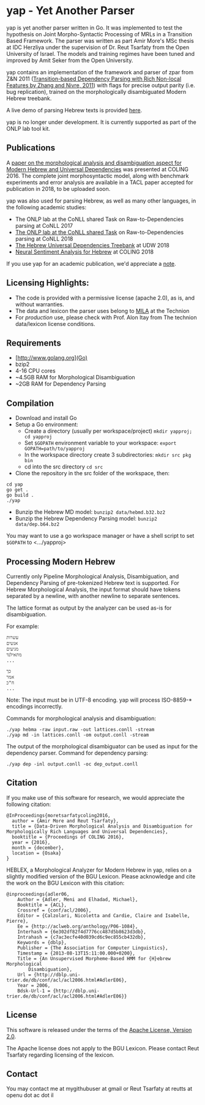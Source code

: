 yap - Yet Another Parser
===========

yap is yet another parser written in Go. It was implemented to test the hypothesis on Joint Morpho-Syntactic Processing of MRLs in a Transition Based Framework. The parser was written as part Amir More's MSc thesis at IDC Herzliya under the supervision of Dr. Reut Tsarfaty from the Open University of Israel. The models and training regimes have been tuned and improved by Amit Seker from the Open University.

yap contains an implementation of the framework and parser of zpar from Z&N 2011 ([Transition-based Dependency Parsing with Rich Non-local Features by Zhang and Nivre, 2011](http://www.aclweb.org/anthology/P11-2033.pdf)) with flags for precise output parity (i.e. bug replication), trained on the morphologically disambiguated
Modern Hebrew treebank.

A live demo of parsing Hebrew texts is provided [here](http://onlp.openu.org.il/). 

yap is no longer under development. It is currently supported as part of the ONLP lab tool kit.

Publications
------------

A [paper on the morphological analysis and disambiguation aspect for Modern Hebrew
and Universal Dependencies](http://www.aclweb.org/anthology/C/C16/C16-1033.pdf) was presented at COLING 2016.
The complete joint morphosyntactic model, along with  benchmark experiments and error analysis are available in a TACL paper accepted for publication in 2018, to be uploaded soon. 

yap was also used for parsing Hebrew, as well as many other languages, in the following academic studies:
- The ONLP lab at the CoNLL shared Task on Raw-to-Dependencies parsing at CoNLL 2017
- [The ONLP lab at the CoNLL shared Task](http://aclweb.org/anthology/K18-2021) on Raw-to-Dependencies parsing at CoNLL 2018
- [The Hebrew Universal Dependencies Treebank](http://aclweb.org/anthology/W18-6016) at UDW 2018
- [Neural Sentiment Analysis for Hebrew](https://aclanthology.info/papers/C18-1190/c18-1190) at COLING 2018

If you use yap for an academic publication, we'd appreciate a [note](reutts@openu.ac.il).


Licensing Highlights:
---------------------
- The code is provided with a permissive license (apache 2.0), as is, and without warranties. 
- The data and lexicon the parser uses belong to [MILA](http://www.mila.cs.technion.ac.il/) at the Technion
- For *production* use, please check with Prof. Alon Itay from The technion data/lexicon license conditions.

Requirements
-----------
- [http://www.golang.org](Go)
- bzip2
- 4-16 CPU cores
- ~4.5GB RAM for Morphological Disambiguation
- ~2GB RAM for Dependency Parsing

Compilation
-----------
- Download and install Go
- Setup a Go environment:
    - Create a directory (usually per workspace/project) ``mkdir yapproj; cd yapproj``
    - Set ``$GOPATH`` environment variable to your workspace: ``export GOPATH=path/to/yapproj ``
    - In the workspace directory create 3 subdirectories: ``mkdir src pkg bin``
    - cd into the src directory ``cd src``
- Clone the repository in the src folder of the workspace, then:
```
cd yap
go get .
go build .
./yap
```
- Bunzip the Hebrew MD model: ``bunzip2 data/hebmd.b32.bz2``
- Bunzip the Hebrew Dependency Parsing model: ``bunzip2 data/dep.b64.bz2``

You may want to use a go workspace manager or have a shell script to set ``$GOPATH`` to <.../yapproj>

Processing Modern Hebrew
-----------
Currently only Pipeline Morphological Analysis, Disambiguation, and Dependency Parsing 
of pre-tokenized Hebrew text is supported. For Hebrew Morphological Analysis, the input
format should have tokens separated by a newline, with another newline to separate sentences.

The lattice format as output by the analyzer can be used as-is for
disambiguation.

For example:
```
עשרות
אנשים
מגיעים
מתאילנד
...

כך
אמר
ח"כ
...
```

Note: The input must be in UTF-8 encoding. yap will process ISO-8859-* encodings incorrectly.

Commands for morphological analysis and disambiguation:

```
./yap hebma -raw input.raw -out lattices.conll -stream
./yap md -in lattices.conll -om output.conll -stream
```

The output of the morphological disambiguator can be used as input for the dependency parser.
Command for dependency parsing:
```
./yap dep -inl output.conll -oc dep_output.conll
```

Citation
-----------
If you make use of this software for research, we would appreciate the following citation:
```
@InProceedings{moretsarfatycoling2016,
  author = {Amir More and Reut Tsarfaty},
  title = {Data-Driven Morphological Analysis and Disambiguation for Morphologically Rich Languages and Universal Dependencies},
  booktitle = {Proceedings of COLING 2016},
  year = {2016},
  month = {december},
  location = {Osaka}
}
```

HEBLEX, a Morphological Analyzer for Modern Hebrew in yap, relies on a slightly modified version of the BGU Lexicon. Please acknowledge and cite the work on the BGU Lexicon with this citation:
```
@inproceedings{adler06,
    Author = {Adler, Meni and Elhadad, Michael},
    Booktitle = {ACL},
    Crossref = {conf/acl/2006},
    Editor = {Calzolari, Nicoletta and Cardie, Claire and Isabelle, Pierre},
    Ee = {http://aclweb.org/anthology/P06-1084},
    Interhash = {6e302df82f4d7776cc487d5b8623d3db},
    Intrahash = {c7ac3ecfe40d039cd6c9ec855cb432db},
    Keywords = {dblp},
    Publisher = {The Association for Computer Linguistics},
    Timestamp = {2013-08-13T15:11:00.000+0200},
    Title = {An Unsupervised Morpheme-Based HMM for {H}ebrew Morphological
        Disambiguation},
    Url = {http://dblp.uni-trier.de/db/conf/acl/acl2006.html#AdlerE06},
    Year = 2006,
    Bdsk-Url-1 = {http://dblp.uni-trier.de/db/conf/acl/acl2006.html#AdlerE06}}
```

License
-----------
This software is released under the terms of the [Apache License, Version 2.0](https://www.apache.org/licenses/LICENSE-2.0).

The Apache license does not apply to the BGU Lexicon. Please contact Reut Tsarfaty regarding licensing of the lexicon.

Contact
-----------
You may contact me at mygithubuser at gmail or Reut Tsarfaty at reutts at openu dot ac dot il

